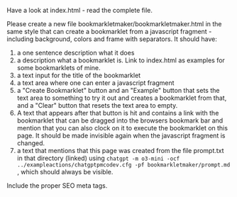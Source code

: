 Have a look at index.html - read the complete file.

Please create a new file bookmarkletmaker/bookmarkletmaker.html in the same style that can create a bookmarklet from 
a javascript fragment - including background, colors and frame with separators. It should have:
1. a one sentence description what it does
2. a description what a bookmarklet is. Link to index.html as examples for some bookmarklets of mine.
3. a text input for the title of the bookmarklet
4. a text area where one can enter a javascript fragment
5. a "Create Bookmarklet" button and an "Example" button that sets the text area to something to try it out and creates a bookmarklet from that,
and a "Clear" button that resets the text area to empty.
6. A text that appears after that button is hit and contains a link with the bookmarklet that can be dragged into 
   the browsers bookmark bar and mention that you can also clock on it to execute the bookmarklet on this page.
   It should be made invisible again when the javascript fragment is changed.
7. a text that mentions that this page was created from the file prompt.txt in that directory (linked) using 
   `chatgpt -m o3-mini -ocf ../exampleactions/chatgptpmcodev.cfg -pf bookmarkletmaker/prompt.md` , which should 
   always be visible.

Include the proper SEO meta tags.
